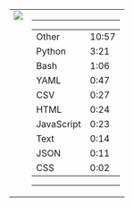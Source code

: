 
<table><tr>
<td valign="top">
  <img src="https://wakatime.com/share/@Aperture/0cd21d5d-ac4f-458d-9c71-d06f479c1297.png" />
</td>

<td valign="top">
  <hr>
  <table>
    <tr><td>Other</td><td>10:57</td></tr><tr><td>Python</td><td>3:21</td></tr><tr><td>Bash</td><td>1:06</td></tr><tr><td>YAML</td><td>0:47</td></tr><tr><td>CSV</td><td>0:27</td></tr><tr><td>HTML</td><td>0:24</td></tr><tr><td>JavaScript</td><td>0:23</td></tr><tr><td>Text</td><td>0:14</td></tr><tr><td>JSON</td><td>0:11</td></tr><tr><td>CSS</td><td>0:02</td></tr>
  </table>
  <hr>
</td>
</tr></table>

